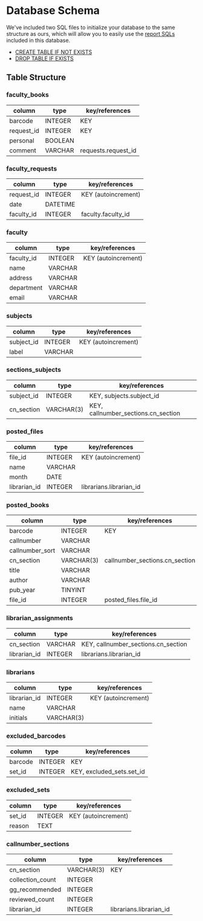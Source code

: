 # Database Schema

We've included two SQL files to initialize your database to the same structure as ours, which will allow you to easily use the [report SQLs](../report-sql) included in this database.

- [CREATE TABLE IF NOT EXISTS](./init-create-if-not.sql)
- [DROP TABLE IF EXISTS](./init-drop-create.sql)

## Table Structure

### faculty_books

| column     | type    | key/references      |
| ---------- | ------- | ------------------- |
| barcode    | INTEGER | KEY                 |
| request_id | INTEGER | KEY                 |
| personal   | BOOLEAN |                     |
| comment    | VARCHAR | requests.request_id |

### faculty_requests

| column     | type     | key/references      |
| ---------- | -------- | ------------------- |
| request_id | INTEGER  | KEY (autoincrement) |
| date       | DATETIME |                     |
| faculty_id | INTEGER  | faculty.faculty_id  |

### faculty

| column     | type    | key/references      |
| ---------- | ------- | ------------------- |
| faculty_id | INTEGER | KEY (autoincrement) |
| name       | VARCHAR |                     |
| address    | VARCHAR |                     |
| department | VARCHAR |                     |
| email      | VARCHAR |                     |

### subjects

| column     | type    | key/references      |
| ---------- | ------- | ------------------- |
| subject_id | INTEGER | KEY (autoincrement) |
| label      | VARCHAR |                     |

### sections_subjects

| column     | type       | key/references                      |
| ---------- | ---------- | ----------------------------------- |
| subject_id | INTEGER    | KEY, subjects.subject_id            |
| cn_section | VARCHAR(3) | KEY, callnumber_sections.cn_section |

### posted_files

| column       | type    | key/references          |
| ------------ | ------- | ----------------------- |
| file_id      | INTEGER | KEY (autoincrement)     |
| name         | VARCHAR |                         |
| month        | DATE    |                         |
| librarian_id | INTEGER | librarians.librarian_id |

### posted_books

| column          | type       | key/references                 |
| --------------- | ---------- | ------------------------------ |
| barcode         | INTEGER    | KEY                            |
| callnumber      | VARCHAR    |                                |
| callnumber_sort | VARCHAR    |                                |
| cn_section      | VARCHAR(3) | callnumber_sections.cn_section |
| title           | VARCHAR    |                                |
| author          | VARCHAR    |                                |
| pub_year        | TINYINT    |                                |
| file_id         | INTEGER    | posted_files.file_id           |

### librarian_assignments

| column       | type    | key/references                      |
| ------------ | ------- | ----------------------------------- |
| cn_section   | VARCHAR | KEY, callnumber_sections.cn_section |
| librarian_id | INTEGER | librarians.librarian_id             |

### librarians

| column       | type       | key/references      |
| ------------ | ---------- | ------------------- |
| librarian_id | INTEGER    | KEY (autoincrement) |
| name         | VARCHAR    |                     |
| initials     | VARCHAR(3) |                     |

### excluded_barcodes

| column  | type    | key/references            |
| ------- | ------- | ------------------------- |
| barcode | INTEGER | KEY                       |
| set_id  | INTEGER | KEY, excluded_sets.set_id |

### excluded_sets

| column | type    | key/references      |
| ------ | ------- | ------------------- |
| set_id | INTEGER | KEY (autoincrement) |
| reason | TEXT    |                     |

### callnumber_sections

| column           | type       | key/references          |
| ---------------- | ---------- | ----------------------- |
| cn_section       | VARCHAR(3) | KEY                     |
| collection_count | INTEGER    |                         |
| gg_recommended   | INTEGER    |                         |
| reviewed_count   | INTEGER    |                         |
| librarian_id     | INTEGER    | librarians.librarian_id |
